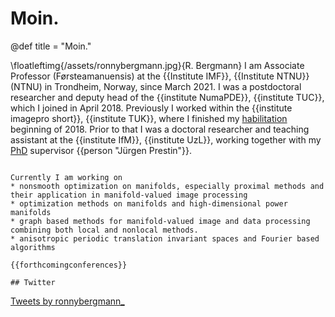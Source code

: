 # Moin.

@def title = "Moin."

\floatleftimg{/assets/ronnybergmann.jpg}{R. Bergmann}
I am Associate Professor (Førsteamanuensis) at the {{Institute IMF}}, {{Institute NTNU}} (NTNU) in Trondheim, Norway, since March 2021.
I was a postdoctoral researcher and deputy head of the
{{institute NumaPDE}}, {{institute TUC}}, which I joined in April 2018. Previously I worked within the {{institute imagepro short}},
{{institute TUK}}, where I finished my [habilitation](/publications/index.html#Bergmann-2018) beginning of 2018.
Prior to that I was a doctoral researcher and teaching assistant
at the {{institute IfM}}, {{institute UzL}},
working together with my [PhD](/publications/index.html#Bergmann-2013-1) supervisor {{person "Jürgen Prestin"}}.

~~~<div style="clear:both;"> </div>~~~

Currently I am working on
* nonsmooth optimization on manifolds, especially proximal methods and their application in manifold-valued image processing
* optimization methods on manifolds and high-dimensional power manifolds
* graph based methods for manifold-valued image and data processing combining both local and nonlocal methods.
* anisotropic periodic translation invariant spaces and Fourier based algorithms

{{forthcomingconferences}}

## Twitter

~~~
<a class="twitter-timeline" data-width="500" data-height="800" data-dnt="true" data-theme="light" href="https://twitter.com/ronnybergmann_?ref_src=twsrc%5Etfw">Tweets by ronnybergmann_</a> <script async src="https://platform.twitter.com/widgets.js" charset="utf-8"></script>
~~~
